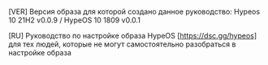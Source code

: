 [VER] Версия образа для которой создано данное руководство: Hypeos 10 21H2 v0.0.9 / HypeOS 10 1809 v0.0.1

[RU] Руководство по настройке образа HypeOS [https://dsc.gg/hypeos] для тех людей, которые не могут самостоятельно разобраться в настройке образа
